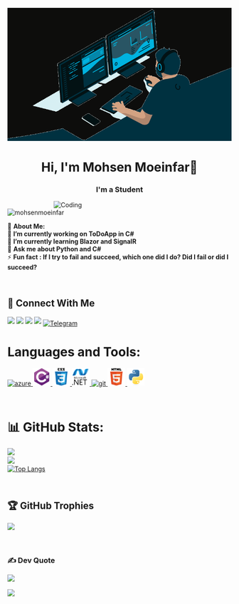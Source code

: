 ![Main](https://raw.githubusercontent.com/Potential17/Potential17/master/user%20(2).gif)
<h1 align="center">Hi, I'm Mohsen Moeinfar👋</h1>
<h3 align="center">I'm  a Student</h3>
<img align="right" alt="Coding" width="400" src="https://camo.githubusercontent.com/40165a147c3dcea0fa1db780bb533fc5f98546ccfb9d5d05ddb2f429277f5348/68747470733a2f2f616e616c7974696373696e6469616d61672e636f6d2f77702d636f6e74656e742f75706c6f6164732f323031382f31322f646576656c6f7065722d6472696262626c652e676966"
<p align="left"> <img src="https://komarev.com/ghpvc/?username=MohsenMoeinfar&label=Profile%20views&color=0e75b6&style=flat" alt="mohsenmoeinfar" /> </p>



💫 **About Me:**
<br>
🔭 **I’m currently working on ToDoApp in C#**
<br>
🌱 **I’m currently learning Blazor and SignalR**
<br>
💬 **Ask me about Python and C#**
<br>
⚡ **Fun fact : If I try to fail and succeed, which one did I do? Did I fail or did I succeed?**

<br/>

## 👥 Connect With Me
<p>
<a href="https://linkedin.com/in/mohsen-moeinfar-5b6483284"><img src="https://img.shields.io/badge/linkedin-%230077B5.svg?style=for-the-badge&logo=linkedin&logoColor=white" style="margin-bottom: 4px;" height="30px" target="_blank"></a>
<a href="https://twitter.com/MoeinfarMo46768"><img src="https://img.shields.io/badge/Twitter-%231DA1F2.svg?style=for-the-badge&logo=Twitter&logoColor=white" style="margin-bottom: 4px;" height="30px" target="_blank"></a>
<a href="https://www.facebook.com/profile.php?id=100095068417850&mibextid=ZbWKwL"><img src="https://img.shields.io/badge/Facebook-%231877F2.svg?style=for-the-badge&logo=Facebook&logoColor=white" style="margin-bottom: 4px;" height="30px" target="_blank"></a>
<a href="https://www.instagram.com/mohsen_moeinfar101/"><img src="https://img.shields.io/badge/Instagram-%23E4405F.svg?style=for-the-badge&logo=Instagram&logoColor=white" style="margin-bottom: 4px;" height="30px" target="_blank"></a>
 <a href="https://telegram.me/Mohsen_Moeinfar" target="_blank"><img alt="Telegram" src="https://img.shields.io/badge/-Telegram-eeeee4?style="margin-bottom: 4px;" height="30px" target="_blank"></a>

<br/>

# Languages and Tools:
<p align="left"> <a href="https://azure.microsoft.com/en-in/" target="_blank" rel="noreferrer"> <img src="https://www.vectorlogo.zone/logos/microsoft_azure/microsoft_azure-icon.svg" alt="azure" width="40" height="40"/> </a> <a href="https://www.w3schools.com/cs/" target="_blank" rel="noreferrer"> <img src="https://raw.githubusercontent.com/devicons/devicon/master/icons/csharp/csharp-original.svg" alt="csharp" width="40" height="40"/> </a> <a href="https://www.w3schools.com/css/" target="_blank" rel="noreferrer"> <img src="https://raw.githubusercontent.com/devicons/devicon/master/icons/css3/css3-original-wordmark.svg" alt="css3" width="40" height="40"/> </a> <a href="https://dotnet.microsoft.com/" target="_blank" rel="noreferrer"> <img src="https://raw.githubusercontent.com/devicons/devicon/master/icons/dot-net/dot-net-original-wordmark.svg" alt="dotnet" width="40" height="40"/> </a> <a href="https://git-scm.com/" target="_blank" rel="noreferrer"> <img src="https://www.vectorlogo.zone/logos/git-scm/git-scm-icon.svg" alt="git" width="40" height="40"/> </a> <a href="https://www.w3.org/html/" target="_blank" rel="noreferrer"> <img src="https://raw.githubusercontent.com/devicons/devicon/master/icons/html5/html5-original-wordmark.svg" alt="html5" width="40" height="40"/> </a> <a href="https://www.python.org" target="_blank" rel="noreferrer"> <img src="https://raw.githubusercontent.com/devicons/devicon/master/icons/python/python-original.svg" alt="python" width="40" height="40"/> </a> </p>

<br/>

# 📊 GitHub Stats:
![](https://github-readme-stats.vercel.app/api?username=MohsenMoeinfar&theme=radical&hide_border=false&include_all_commits=false&count_private=false)<br/>
![](https://github-readme-streak-stats.herokuapp.com/?user=MohsenMoeinfar&theme=radical&hide_border=false)<br/>
[![Top Langs](https://github-readme-stats.vercel.app/api/top-langs/?username=MohsenMoeinfar&layout=donut&theme=radical)](https://github.com/anuraghazra/github-readme-stats)

<br/>

## 🏆 GitHub Trophies
![](https://github-profile-trophy.vercel.app/?username=MohsenMoeinfar&theme=radical&no-frame=false&no-bg=false&margin-w=4)

<br/>

### ✍️ Dev Quote
![](https://quotes-github-readme.vercel.app/api?type=horizontal&theme=radical)



[![](https://visitcount.itsvg.in/api?id=MohsenMoeinfar&icon=0&color=5)](https://visitcount.itsvg.in)
